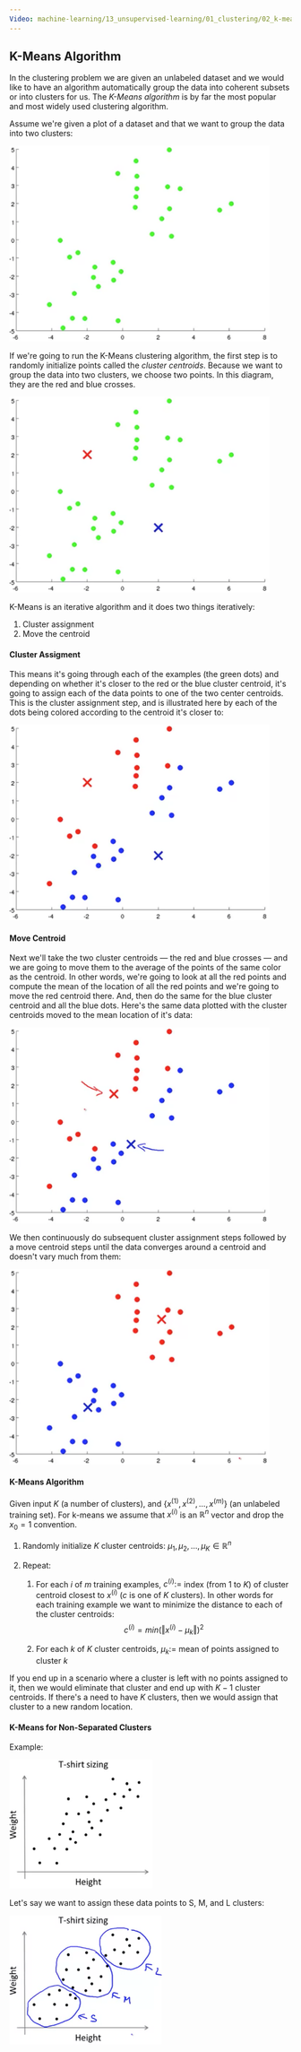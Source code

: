 ```yaml
---
Video: machine-learning/13_unsupervised-learning/01_clustering/02_k-means-algorithm.mp4
---
```


## K-Means Algorithm

In the clustering problem we are given an unlabeled dataset and we would like to have an algorithm automatically group the data into coherent subsets or into clusters for us.  The *K-Means algorithm* is by far the most popular and most widely used clustering algorithm.

Assume we're given a plot of a dataset and that we want to group the data into two clusters:

<img src="01-kmeans-algorithm.assets/image-20210527135154495.png" alt="image-20210527135154495" style="zoom:80%;" />

If we're going to run the K-Means clustering algorithm, the first step is to randomly initialize points called the *cluster centroids*.  Because we want to group the data into two clusters, we choose two points. In this diagram, they are the red and blue crosses.

<img src="01-kmeans-algorithm.assets/image-20210527135417908.png" alt="image-20210527135417908" style="zoom:80%;" />

K-Means is an iterative algorithm and it does two things iteratively:

1. Cluster assignment
2. Move the centroid

#### Cluster Assigment

This means it's going through each of the examples (the green dots) and depending on whether it's closer to the red or the blue cluster centroid, it's going to assign each of the data points to one of the two center centroids.  This is the cluster assignment step, and is illustrated here by each of the dots being colored according to the centroid it's closer to:

<img src="01-kmeans-algorithm.assets/image-20210527135657341.png" alt="image-20210527135657341" style="zoom:80%;" />

#### Move Centroid

Next we'll take the two cluster centroids — the red and blue crosses — and we are going to move them to the average of the points of the same color as the centroid.  In other words, we're going to look at all the red points and compute the mean of the location of all the red points and we're going to move the red centroid there.  And, then do the same for the blue cluster centroid and all the blue dots.  Here's the same data plotted with the cluster centroids moved to the mean location of it's data:

<img src="01-kmeans-algorithm.assets/image-20210527140302629.png" alt="image-20210527140302629" style="zoom:80%;" />

We then continuously do subsequent cluster assignment steps followed by a move centroid steps until the data converges around a centroid and doesn't vary much from them:

<img src="01-kmeans-algorithm.assets/image-20210527140917588.png" alt="image-20210527140917588" style="zoom:80%;" />

#### K-Means Algorithm

Given input $K$ (a number of clusters), and $\{x^{(1)}, x^{(2)}, ..., x^{(m)}\}$ (an unlabeled training set).  For k-means we assume that $x^{(i)}$ is an $\mathbb{R}^n$ vector and drop the $x_0=1$ convention.

1. Randomly initialize $K$ cluster centroids: $\mu_{1}, \mu_{2}, …, \mu_{K} \in \mathbb{R}^n$

2. Repeat:

   1. For each $i$ of $m$ training examples, $c^{(i)} :=$ index (from 1 to $K$) of cluster centroid closest to $x^{(i)}$ ($c$ is one of $K$ clusters).  In other words for each training example we want to minimize the distance to each of the cluster centroids:
      $$
      c^{(i)}= min \left( \left\Vert x^{(i)}-\mu_{k} \right\Vert \right)^2
      $$

   2. For each $k$ of $K$ cluster centroids, $\mu_k :=$ mean of points assigned to cluster $k$

If you end up in a scenario where a cluster is left with no points assigned to it, then we would eliminate that cluster and end up with $K-1$ cluster centroids.  If there's a need to have $K$ clusters, then we would assign that cluster to a new random location.

#### K-Means for Non-Separated Clusters

Example:

<img src="01-kmeans-algorithm.assets/image-20210527143132761.png" alt="image-20210527143132761" style="zoom:67%;" />

Let's say we want to assign these data points to S, M, and L clusters:

<img src="01-kmeans-algorithm.assets/image-20210527143246231.png" alt="image-20210527143246231" style="zoom:67%;" />









